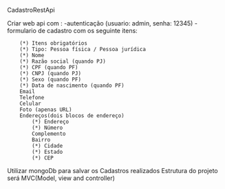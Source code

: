 CadastroRestApi

Criar web api com :
    -autenticação (usuario: admin,  senha:  12345)
    - formulario de cadastro com os seguinte itens: 

        (*) Itens obrigatórios
        (*) Tipo: Pessoa física / Pessoa jurídica
        (*) Nome
        (*) Razão social (quando PJ)
        (*) CPF (quando PF)
        (*) CNPJ (quando PJ)
        (*) Sexo (quando PF)
        (*) Data de nascimento (quando PF)
        Email
        Telefone
        Celular
        Foto (apenas URL)
        Endereços(dois blocos de endereço)
            (*) Endereço
            (*) Número
            Complemento
            Bairro
            (*) Cidade
            (*) Estado
            (*) CEP

Utilizar mongoDb para salvar os Cadastros realizados
Estrutura do projeto será MVC(Model, view and controller)

